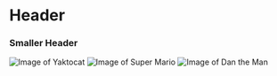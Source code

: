 # Header
### Smaller Header
![Image of Yaktocat](https://octodex.github.com/images/yaktocat.png)
![Image of Super Mario](https://images.nintendolife.com/b57736c4aa7ad/1280x720.jpg)
![Image of Dan the Man](https://th.bing.com/th/id/R.9bfa0777c2f2ab5c010738a16aa32762?rik=dKrX%2f3SbYuvSyQ&riu=http%3a%2f%2fwww.touchtapplay.com%2fwp-content%2fuploads%2f2016%2f10%2fdtm.png&ehk=rcTeBphCqOWZvWhPrpFxmSYzEao9li2yfiAFNtD%2fAgU%3d&risl=&pid=ImgRaw&r=0)

